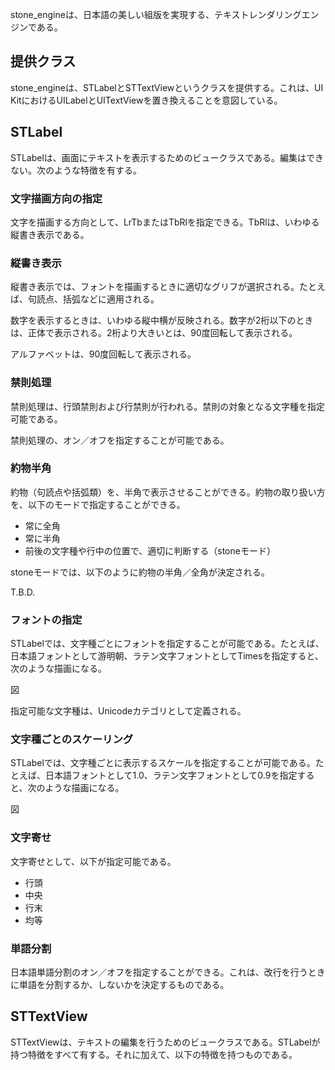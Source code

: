 stone_engineは、日本語の美しい組版を実現する、テキストレンダリングエンジンである。

## 提供クラス

stone_engineは、STLabelとSTTextViewというクラスを提供する。これは、UI KitにおけるUILabelとUITextViewを置き換えることを意図している。

## STLabel

STLabelは、画面にテキストを表示するためのビュークラスである。編集はできない。次のような特徴を有する。

### 文字描画方向の指定

文字を描画する方向として、LrTbまたはTbRlを指定できる。TbRlは、いわゆる縦書き表示である。

### 縦書き表示

縦書き表示では、フォントを描画するときに適切なグリフが選択される。たとえば、句読点、括弧などに適用される。

数字を表示するときは、いわゆる縦中横が反映される。数字が2桁以下のときは、正体で表示される。2桁より大きいとは、90度回転して表示される。

アルファベットは、90度回転して表示される。

### 禁則処理

禁則処理は、行頭禁則および行禁則が行われる。禁則の対象となる文字種を指定可能である。

禁則処理の、オン／オフを指定することが可能である。

### 約物半角

約物（句読点や括弧類）を、半角で表示させることができる。約物の取り扱い方を、以下のモードで指定することができる。

- 常に全角
- 常に半角
- 前後の文字種や行中の位置で、適切に判断する（stoneモード）

stoneモードでは、以下のように約物の半角／全角が決定される。

T.B.D.

### フォントの指定

STLabelでは、文字種ごとにフォントを指定することが可能である。たとえば、日本語フォントとして游明朝、ラテン文字フォントとしてTimesを指定すると、次のような描画になる。

図

指定可能な文字種は、Unicodeカテゴリとして定義される。

### 文字種ごとのスケーリング

STLabelでは、文字種ごとに表示するスケールを指定することが可能である。たとえば、日本語フォントとして1.0、ラテン文字フォントとして0.9を指定すると、次のような描画になる。

図

### 文字寄せ

文字寄せとして、以下が指定可能である。

- 行頭
- 中央
- 行末
- 均等

### 単語分割

日本語単語分割のオン／オフを指定することができる。これは、改行を行うときに単語を分割するか、しないかを決定するものである。


## STTextView

STTextViewは、テキストの編集を行うためのビュークラスである。STLabelが持つ特徴をすべて有する。それに加えて、以下の特徴を持つものである。


